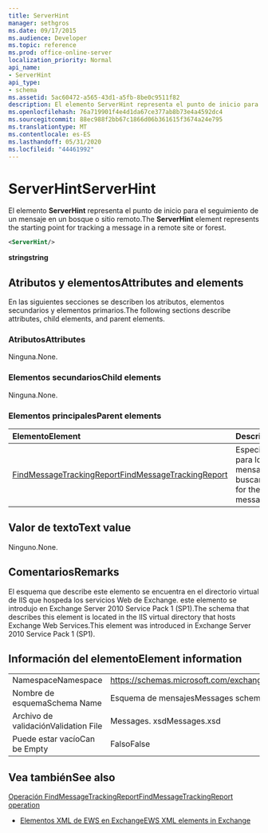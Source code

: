 ```yaml
---
title: ServerHint
manager: sethgros
ms.date: 09/17/2015
ms.audience: Developer
ms.topic: reference
ms.prod: office-online-server
localization_priority: Normal
api_name:
- ServerHint
api_type:
- schema
ms.assetid: 5ac60472-a565-43d1-a5fb-8be0c9511f82
description: El elemento ServerHint representa el punto de inicio para el seguimiento de un mensaje en un bosque o sitio remoto.
ms.openlocfilehash: 76a719901f4e4d1da67ce377ab8b73e4a4592dc4
ms.sourcegitcommit: 88ec988f2bb67c1866d06b361615f3674a24e795
ms.translationtype: MT
ms.contentlocale: es-ES
ms.lasthandoff: 05/31/2020
ms.locfileid: "44461992"
---
```

# <a name="serverhint"></a><span data-ttu-id="29f18-103">ServerHint</span><span class="sxs-lookup"><span data-stu-id="29f18-103">ServerHint</span></span>

<span data-ttu-id="29f18-104">El elemento **ServerHint** representa el punto de inicio para el seguimiento de un mensaje en un bosque o sitio remoto.</span><span class="sxs-lookup"><span data-stu-id="29f18-104">The **ServerHint** element represents the starting point for tracking a message in a remote site or forest.</span></span> 
  
```xml
<ServerHint/>
```

 <span data-ttu-id="29f18-105">**string**</span><span class="sxs-lookup"><span data-stu-id="29f18-105">**string**</span></span>
## <a name="attributes-and-elements"></a><span data-ttu-id="29f18-106">Atributos y elementos</span><span class="sxs-lookup"><span data-stu-id="29f18-106">Attributes and elements</span></span>

<span data-ttu-id="29f18-107">En las siguientes secciones se describen los atributos, elementos secundarios y elementos primarios.</span><span class="sxs-lookup"><span data-stu-id="29f18-107">The following sections describe attributes, child elements, and parent elements.</span></span>
  
### <a name="attributes"></a><span data-ttu-id="29f18-108">Atributos</span><span class="sxs-lookup"><span data-stu-id="29f18-108">Attributes</span></span>

<span data-ttu-id="29f18-109">Ninguna.</span><span class="sxs-lookup"><span data-stu-id="29f18-109">None.</span></span>
  
### <a name="child-elements"></a><span data-ttu-id="29f18-110">Elementos secundarios</span><span class="sxs-lookup"><span data-stu-id="29f18-110">Child elements</span></span>

<span data-ttu-id="29f18-111">Ninguna.</span><span class="sxs-lookup"><span data-stu-id="29f18-111">None.</span></span>
  
### <a name="parent-elements"></a><span data-ttu-id="29f18-112">Elementos principales</span><span class="sxs-lookup"><span data-stu-id="29f18-112">Parent elements</span></span>

|<span data-ttu-id="29f18-113">**Elemento**</span><span class="sxs-lookup"><span data-stu-id="29f18-113">**Element**</span></span>|<span data-ttu-id="29f18-114">**Descripción**</span><span class="sxs-lookup"><span data-stu-id="29f18-114">**Description**</span></span>|
|:-----|:-----|
|[<span data-ttu-id="29f18-115">FindMessageTrackingReport</span><span class="sxs-lookup"><span data-stu-id="29f18-115">FindMessageTrackingReport</span></span>](findmessagetrackingreport.md) <br/> |<span data-ttu-id="29f18-116">Especifica los criterios para los tipos de mensajes que se van a buscar.</span><span class="sxs-lookup"><span data-stu-id="29f18-116">Specifies criteria for the types of messages to find.</span></span>  <br/> |
   
## <a name="text-value"></a><span data-ttu-id="29f18-117">Valor de texto</span><span class="sxs-lookup"><span data-stu-id="29f18-117">Text value</span></span>

<span data-ttu-id="29f18-118">Ninguno.</span><span class="sxs-lookup"><span data-stu-id="29f18-118">None.</span></span>
  
## <a name="remarks"></a><span data-ttu-id="29f18-119">Comentarios</span><span class="sxs-lookup"><span data-stu-id="29f18-119">Remarks</span></span>

<span data-ttu-id="29f18-120">El esquema que describe este elemento se encuentra en el directorio virtual de IIS que hospeda los servicios Web de Exchange. este elemento se introdujo en Exchange Server 2010 Service Pack 1 (SP1).</span><span class="sxs-lookup"><span data-stu-id="29f18-120">The schema that describes this element is located in the IIS virtual directory that hosts Exchange Web Services.This element was introduced in Exchange Server 2010 Service Pack 1 (SP1).</span></span>
  
## <a name="element-information"></a><span data-ttu-id="29f18-121">Información del elemento</span><span class="sxs-lookup"><span data-stu-id="29f18-121">Element information</span></span>

|||
|:-----|:-----|
|<span data-ttu-id="29f18-122">Namespace</span><span class="sxs-lookup"><span data-stu-id="29f18-122">Namespace</span></span>  <br/> |https://schemas.microsoft.com/exchange/services/2006/messages  <br/> |
|<span data-ttu-id="29f18-123">Nombre de esquema</span><span class="sxs-lookup"><span data-stu-id="29f18-123">Schema Name</span></span>  <br/> |<span data-ttu-id="29f18-124">Esquema de mensajes</span><span class="sxs-lookup"><span data-stu-id="29f18-124">Messages schema</span></span>  <br/> |
|<span data-ttu-id="29f18-125">Archivo de validación</span><span class="sxs-lookup"><span data-stu-id="29f18-125">Validation File</span></span>  <br/> |<span data-ttu-id="29f18-126">Messages. xsd</span><span class="sxs-lookup"><span data-stu-id="29f18-126">Messages.xsd</span></span>  <br/> |
|<span data-ttu-id="29f18-127">Puede estar vacío</span><span class="sxs-lookup"><span data-stu-id="29f18-127">Can be Empty</span></span>  <br/> |<span data-ttu-id="29f18-128">Falso</span><span class="sxs-lookup"><span data-stu-id="29f18-128">False</span></span>  <br/> |
   
## <a name="see-also"></a><span data-ttu-id="29f18-129">Vea también</span><span class="sxs-lookup"><span data-stu-id="29f18-129">See also</span></span>



[<span data-ttu-id="29f18-130">Operación FindMessageTrackingReport</span><span class="sxs-lookup"><span data-stu-id="29f18-130">FindMessageTrackingReport operation</span></span>](findmessagetrackingreport-operation.md)


- [<span data-ttu-id="29f18-131">Elementos XML de EWS en Exchange</span><span class="sxs-lookup"><span data-stu-id="29f18-131">EWS XML elements in Exchange</span></span>](ews-xml-elements-in-exchange.md)

